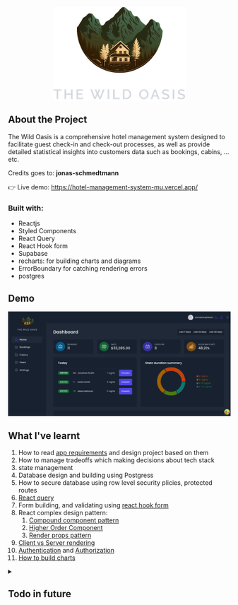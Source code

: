 <p>
<img src="docs/logo-dark.png" style="display:block;margin-left:auto;margin-right:auto;"/>
</p>

## About the Project

The Wild Oasis is a comprehensive hotel management system designed to facilitate
guest check-in and check-out processes, as well as provide detailed statistical
insights into customers data such as bookings, cabins, ... etc.

Credits goes to: **jonas-schmedtmann**

👉 Live demo: https://hotel-management-system-mu.vercel.app/

### Built with:

- Reactjs
- Styled Components
- React Query
- React Hook form
- Supabase
- recharts: for building charts and diagrams
- ErrorBoundary for catching rendering errors
- postgres

## Demo

![Pasted image 20240810233844](docs/Pasted%20image%2020240810233844.png)

## What I've learnt

1. How to read [app requirements](docs/app%20requirement.md) and design project
   based on them
2. How to manage tradeoffs which making decisions about tech stack
3. state management
4. Database design and building using Postgress
5. How to secure database using row level security plicies, protected routes
6. [React query](https://github.com/ahmad-kashkoush/Tech-notes/blob/master/React/React%20query.md)
7. Form building, and validating using [react hook form]()
8. React complex design pattern:
   1. [Compound component pattern](https://github.com/ahmad-kashkoush/Tech-notes/blob/master/React/Compund%20component%20pattern.md)
   2. [Higher Order Component](https://github.com/ahmad-kashkoush/Tech-notes/blob/master/React/Higher%20Order%20Component.md)
   3. [Render props pattern](https://github.com/ahmad-kashkoush/Tech-notes/blob/master/React/Render%20props%20pattern.md)
9. [Client vs Server rendering](.https://github.com/ahmad-kashkoush/Tech-notes/blob/master/React/Client%20vs%20Server%20rendering.md)
10. [Authentication](https://github.com/ahmad-kashkoush/Tech-notes/blob/master/React/Authentication.md)
    and
    [Authorization](https://github.com/ahmad-kashkoush/Tech-notes/blob/master/React/Authorization.md)
11. [How to build charts](https://github.com/ahmad-kashkoush/Tech-notes/blob/master/React/How%20to%20build%20charts.md)

<Details>
<summary><h2> Todo in future </h2> </summary>

- [ ] add create booking
- [ ] add edit booking
- [ ] add checkin, checkout times
- [ ] implement different prices for cabins depending on day
- [ ] add a restaurant page
- [ ] on Checkout: add a pdf invoice send to user email

</Details>
